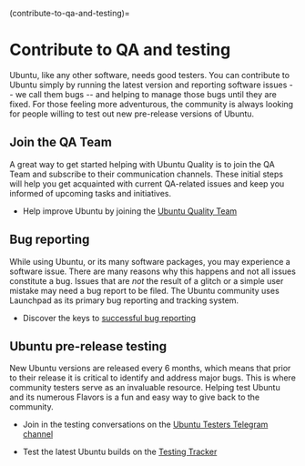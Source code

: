(contribute-to-qa-and-testing)=
# Contribute to QA and testing

Ubuntu, like any other software, needs good testers.
You can contribute to Ubuntu simply by running the latest version and reporting software issues -- we call them bugs -- and helping to manage those bugs until they are fixed.
For those feeling more adventurous, the community is always looking for people willing to test out new pre-release versions of Ubuntu.


## Join the QA Team

A great way to get started helping with Ubuntu Quality is to join the QA Team and subscribe to their communication channels.
These initial steps will help you get acquainted with current QA-related issues and keep you informed of upcoming tasks and initiatives.

* Help improve Ubuntu by joining the [Ubuntu Quality Team](https://launchpad.net/~ubuntu-testing)


## Bug reporting

While using Ubuntu, or its many software packages, you may experience a software issue.
There are many reasons why this happens and not all issues constitute a bug.
Issues that are *not* the result of a glitch or a simple user mistake may need a bug report to be filed.
The Ubuntu community uses Launchpad as its primary bug reporting and tracking system.

* Discover the keys to [successful bug reporting](https://ubuntu.com/blog/the-keys-to-successful-bug-reporting)


## Ubuntu pre-release testing

New Ubuntu versions are released every 6 months, which means that prior to their release it is critical to identify and address major bugs.
This is where community testers serve as an invaluable resource.
Helping test Ubuntu and its numerous Flavors is a fun and easy way to give back to the community.

* Join in the testing conversations on the [Ubuntu Testers Telegram channel](https://t.me/UbuntuTesters)

* Test the latest Ubuntu builds on the [Testing Tracker](http://iso.qa.ubuntu.com/)
